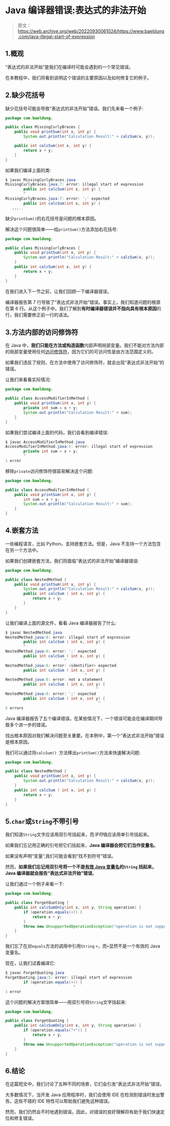 # Java 编译器错误:表达式的非法开始

> 原文：<https://web.archive.org/web/20220930061024/https://www.baeldung.com/java-illegal-start-of-expression>

## 1.概观

“表达式的非法开始”是我们在编译时可能会遇到的一个常见错误。

在本教程中，我们将看到说明这个错误的主要原因以及如何修复它的例子。

## 2.缺少花括号

缺少花括号可能会导致“表达式的非法开始”错误。我们先来看一个例子:

```java
package com.baeldung;

public class MissingCurlyBraces {
    public void printSum(int x, int y) {
        System.out.println("Calculation Result:" + calcSum(x, y));

    public int calcSum(int x, int y) {
        return x + y;
    }
}
```

如果我们编译上面的类:

```java
$ javac MissingCurlyBraces.java
MissingCurlyBraces.java:7: error: illegal start of expression
        public int calcSum(int x, int y) {
        ^
MissingCurlyBraces.java:7: error: ';' expected
        public int calcSum(int x, int y) {
   ..... 
```

缺少`printSum()`的右花括号是问题的根本原因。

解决这个问题很简单——给`printSum()`方法添加右花括号:

```java
package com.baeldung;

public class MissingCurlyBraces {
    public void printSum(int x, int y) {
        System.out.println("Calculation Result:" + calcSum(x, y));
    }
    public int calcSum(int x, int y) {
        return x + y;
    }
}
```

在我们进入下一节之前，让我们回顾一下编译器错误。

编译器报告第 7 行导致了“表达式非法开始”错误。事实上，我们知道问题的根源在第 6 行。从这个例子中，我们了解到**有时编译器错误并不指向具有根本原因**的行，我们需要修正前一行的语法。

## 3.方法内部的访问修饰符

在 Java 中，**我们只能在方法或构造函数**内部声明局部变量。我们不能对方法内部的局部变量使用任何[访问修饰符](/web/20220626201502/https://www.baeldung.com/java-access-modifiers)，因为它们的可访问性是由方法范围定义的。

如果我们违反了规则，在方法中使用了访问修饰符，就会出现“表达式非法开始”的错误。

让我们来看看实际情况:

```java
package com.baeldung;

public class AccessModifierInMethod {
    public void printSum(int x, int y) {
        private int sum = x + y; 
        System.out.println("Calculation Result:" + sum);
    }
}
```

如果我们尝试编译上面的代码，我们会看到编译错误:

```java
$ javac AccessModifierInMethod.java 
AccessModifierInMethod.java:5: error: illegal start of expression
        private int sum = x + y;
        ^
1 error
```

移除`private`访问修饰符很容易解决这个问题:

```java
package com.baeldung;

public class AccessModifierInMethod {
    public void printSum(int x, int y) {
        int sum = x + y;
        System.out.println("Calculation Result:" + sum);
    }
}
```

## 4.嵌套方法

一些编程语言，比如 Python，支持嵌套方法。但是，Java 不支持一个方法包含在另一个方法中。

如果我们创建嵌套方法，我们将面临“表达式的非法开始”编译器错误:

```java
package com.baeldung;

public class NestedMethod {
    public void printSum(int x, int y) {
        System.out.println("Calculation Result:" + calcSum(x, y));
        public int calcSum ( int x, int y) {
            return x + y;
        }
    }
} 
```

让我们编译上面的源文件，看看 Java 编译器报告了什么:

```java
$ javac NestedMethod.java
NestedMethod.java:6: error: illegal start of expression
        public int calcSum ( int x, int y) {
        ^
NestedMethod.java:6: error: ';' expected
        public int calcSum ( int x, int y) {
                          ^
NestedMethod.java:6: error: <identifier> expected
        public int calcSum ( int x, int y) {
                                   ^
NestedMethod.java:6: error: not a statement
        public int calcSum ( int x, int y) {
                                        ^
NestedMethod.java:6: error: ';' expected
        public int calcSum ( int x, int y) {
                                         ^
5 errors
```

Java 编译器报告了五个编译错误。在某些情况下，一个错误可能会在编译期间导致多个进一步的错误。

找出根本原因对我们解决问题至关重要。在本例中，第一个“表达式非法开始”错误是根本原因。

我们可以通过将`calcSum() `方法移出`printSum()`方法来快速解决问题:

```java
package com.baeldung;

public class NestedMethod {
    public void printSum(int x, int y) {
        System.out.println("Calculation Result:" + calcSum(x, y));
    }
    public int calcSum ( int x, int y) {
        return x + y;
    }
} 
```

## 5.`char`或`String`不带引号

我们知道`String`文字应该用双引号括起来，而*字符*值应该用单引号括起来。

如果我们忘记用正确的引号把它们括起来，**Java 编译器会把它们当作变量名**。

如果没有声明“变量”,我们可能会看到“找不到符号”错误。

然而，**如果我们忘记用双引号将一个不是[有效 Java 变量名](https://web.archive.org/web/20220626201502/https://docs.oracle.com/javase/tutorial/java/nutsandbolts/variables.html)的`String` 括起来，Java 编译器就会报告“表达式非法开始”错误**。

让我们通过一个例子来看一下:

```java
package com.baeldung;

public class ForgetQuoting {
    public int calcSumOnly(int x, int y, String operation) {
        if (operation.equals(+)) {
            return x + y;
        }
        throw new UnsupportedOperationException("operation is not supported:" + operation);
    }
} 
```

我们忘了在对`equals`方法的调用中引用`String` `+`，而`+`显然不是一个有效的 Java 变量名。

现在，让我们试着编译它:

```java
$ javac ForgetQuoting.java 
ForgetQuoting.java:5: error: illegal start of expression
        if (operation.equals(+)) {
                              ^
1 error 
```

这个问题的解决方案很简单——用双引号将`String`文字括起来:

```java
package com.baeldung;

public class ForgetQuoting {
    public int calcSumOnly(int x, int y, String operation) {
        if (operation.equals("+")) {
            return x + y;
        }
        throw new UnsupportedOperationException("operation is not supported:" + operation);
    }
} 
```

## 6.结论

在这篇短文中，我们讨论了五种不同的场景，它们会引发“表达式非法开始”错误。

大多数情况下，当开发 Java 应用程序时，我们会使用 IDE 在检测到错误时发出警告。这些不错的 IDE 特性可以帮助我们避免这种错误。

然而，我们仍然会不时地遇到错误。因此，对错误的良好理解将有助于我们快速定位和修复错误。